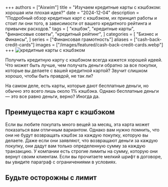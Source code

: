 +++
authors = ["Aixwim"]
title = "Изучаем кредитные карты с кэшбэком: хорошая или плохая идея?"
date = "2024-12-04"
description = "Подробный обзор кредитных карт с кэшбэком, их принцип работы и стоит ли они того, в зависимости от вашего кредитного рейтинга и привычек расходов."
tags = [
    "кэшбэк",
    "кредитные карты",
    "финансовые советы",
    "кредитный рейтинг",
]
categories = [
    "Бизнес и Финансы",
]
series = ["Финансовая грамотность"]
aliases = ["cash-back-credit-cards"]
images = ["/images/featured/cash-back-credit-cards.webp"]
+++
![кредитные карты с кэшбэком](/images/featured/cash-back-credit-cards.webp)

Получить кредитную карту с кэшбэком всегда кажется хорошей идеей. Что может быть лучше, чем получать деньги обратно за все покупки, которые вы делаете с вашей кредитной картой? Звучит слишком хорошо, чтобы быть правдой, не так ли?

На самом деле, есть карты, которые дают бесплатные деньги, но обычно это всего лишь около 1% кэшбэка. Однако бесплатные деньги — это все равно деньги, верно? Иногда да.

<!--more-->

## Преимущества карт с кэшбэком

Если вы любите покупать много вещей за месяц, эта карта может показаться вам отличным вариантом. Однако вам нужно помнить, что они не будут возвращать кэшбэк за каждую покупку, которую вы делаете. Даже если они заявляют, что возвращают деньги за каждую покупку, они дадут вам только определенную сумму за каждую транзакцию. У компании есть строгие лимиты на сумму, которую они вернут своим клиентам. Если вы прочитаете мелкий шрифт в договоре, вы увидите параграф с ограничениями в условиях.

## Будьте осторожны с лимит
